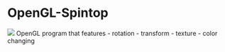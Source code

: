 # OpenGL-Spintop
<img src="https://media.giphy.com/media/YjQWwAg1AZp0aNI7c6/giphy.gif">
OpenGL program that features 
- rotation
- transform
- texture
- color changing

